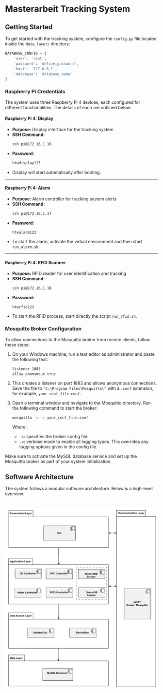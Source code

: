 # Masterarbeit Tracking System

## Getting Started

To get started with the tracking system, configure the `config.py` file located inside the `data_layer/` directory:

```python
DATABASE_CONFIG = {
    'user': 'root',
    'password': 'define_password',
    'host': '127.0.0.1',
    'database': 'database_name'
}
```

### Raspberry Pi Credentials

The system uses three Raspberry Pi 4 devices, each configured for different functionalities. The details of each are outlined below:

#### Raspberry Pi 4: Display

- **Purpose:** Display interface for the tracking system
- **SSH Command:**
  ```bash
  ssh pi@172.16.1.16
  ```
- **Password:** 
  ```bash
  htwdisplay123
  ```
- Display will start automatically after booting.

---

#### Raspberry Pi 4: Alarm

- **Purpose:** Alarm controller for tracking system alerts
- **SSH Command:**
  ```bash
  ssh pi@172.16.1.17
  ```
- **Password:** 
  ```bash
  htwalarm123
  ```
- To start the alarm, activate the virtual environment and then start `run_alarm.sh`.
---

#### Raspberry Pi 4: RFID Scanner

- **Purpose:** RFID reader for user identification and tracking
- **SSH Command:**
  ```bash
  ssh pi@172.16.1.18
  ```
- **Password:** 
  ```bash
  htwrfid123
  ```
- To start the RFID process, start directly the script `run_rfid.sh`.

### Mosquitto Broker Configuration

To allow connections to the Mosquitto broker from remote clients, follow these steps:

1. On your Windows machine, run a text editor as administrator and paste the following text:

    ```bash
    listener 1883
    allow_anonymous true
    ```

2. This creates a listener on port 1883 and allows anonymous connections. Save the file to `"C:\Program Files\Mosquitto\"` with a `.conf` extension, for example, `your_conf_file.conf`.

3. Open a terminal window and navigate to the Mosquitto directory. Run the following command to start the broker:

    ```bash
    mosquitto -v -c your_conf_file.conf
    ```

    Where:

    - `-c`: specifies the broker config file.
    - `-v`: verbose mode to enable all logging types. This overrides any logging options given in the config file.

Make sure to activate the MySQL database service and set up the Mosquitto broker as part of your system initialization.


## Software Architecture

The system follows a modular software architecture. Below is a high-level overview:

<h1 align="center">
  <img src=".github/assets/software_architecture.png" alt="software_architecture" width="800">
  <br>
</h1>
